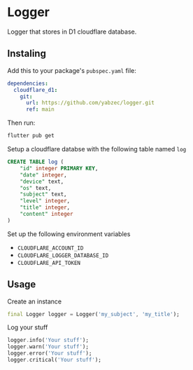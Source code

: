 # Logger

Logger that stores in D1 cloudflare database.
 
## Instaling

Add this to your package's `pubspec.yaml` file:

```yaml
dependencies:
  cloudflare_d1:
    git:
      url: https://github.com/yabzec/logger.git
      ref: main
```

Then run:

```bash
flutter pub get
```

Setup a cloudflare databse with the following table named `log`

```sql
CREATE TABLE log (
    "id" integer PRIMARY KEY,
    "date" integer,
    "device" text,
    "os" text,
    "subject" text,
    "level" integer,
    "title" integer,
    "content" integer
)
```


Set up the following environment variables

- `CLOUDFLARE_ACCOUNT_ID`
- `CLOUDFLARE_LOGGER_DATABASE_ID`
- `CLOUDFLARE_API_TOKEN`

## Usage

Create an instance
```dart
final Logger logger = Logger('my_subject', 'my_title');
```

Log your stuff
```dart
logger.info('Your stuff');
logger.warn('Your stuff');
logger.error('Your stuff');
logger.critical('Your stuff');
```
